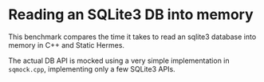 # Reading an SQLite3 DB into memory

This benchmark compares the time it takes to read an sqlite3 database into memory in C++ and Static Hermes.

The actual DB API is mocked using a very simple implementation in `sqmock.cpp`, implementing only a few 
SQLite3 APIs.
